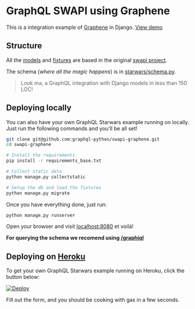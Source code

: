 # GraphQL SWAPI using Graphene 

This is a integration example of [Graphene](http://graphene-python.org) in Django.
[View demo](http://swapi.graphene-python.org/)


## Structure

All the [models](./starwars/models.py) and [fixtures](./starwars/fixtures/) are based in the original [swapi project](https://github.com/phalt/swapi).

The schema (*where all the magic happens*) is in [starwars/schema.py](./starwars/schema.py).
> Look ma, a GraphQL integration with Django models in less than 150 LOC!


## Deploying locally

You can also have your own GraphQL Starwars example running on locally.
Just run the following commands and you'll be all set!

```bash
git clone git@github.com:graphql-python/swapi-graphene.git
cd swapi-graphene

# Install the requirements
pip install -r requirements_base.txt

# Collect static data
python manage.py collectstatic

# Setup the db and load the fixtures
python manage.py migrate
```

Once you have everything done, just run:

```bash
python manage.py runserver
```

Open your browser and visit [localhost:8080](http://localhost:8080/) et voilá!

**For querying the schema we recomend using [/graphiql](http://localhost:8080/graphiql)**


## Deploying on [Heroku](http://heroku.com)

To get your own GraphQL Starwars example running on Heroku, click the button below:

[![Deploy](https://www.herokucdn.com/deploy/button.svg)](https://heroku.com/deploy)

Fill out the form, and you should be cooking with gas in a few seconds.
